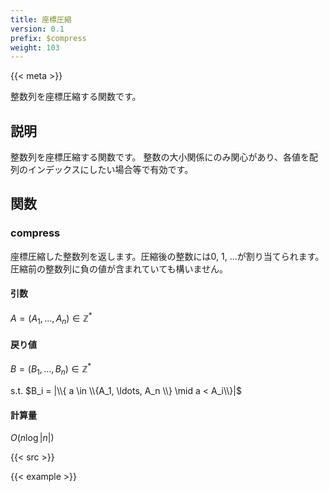 ```yaml
---
title: 座標圧縮
version: 0.1
prefix: $compress
weight: 103
---
```


{{< meta >}}

整数列を座標圧縮する関数です。

## 説明

整数列を座標圧縮する関数です。
整数の大小関係にのみ関心があり、各値を配列のインデックスにしたい場合等で有効です。

## 関数

### compress
座標圧縮した整数列を返します。圧縮後の整数には0, 1, ...が割り当てられます。
圧縮前の整数列に負の値が含まれていても構いません。

#### 引数
$A = (A_1, \ldots, A_n) \in \mathbb{Z}^*$

#### 戻り値
$B = (B_1, \ldots, B_n) \in \mathbb{Z}^*$

s.t. $B_i = |\\{ a \in \\{A_1, \ldots, A_n \\} \mid a < A_i\\}|$

#### 計算量
$O(n\log{|n|})$

{{< src >}}

{{< example >}}
